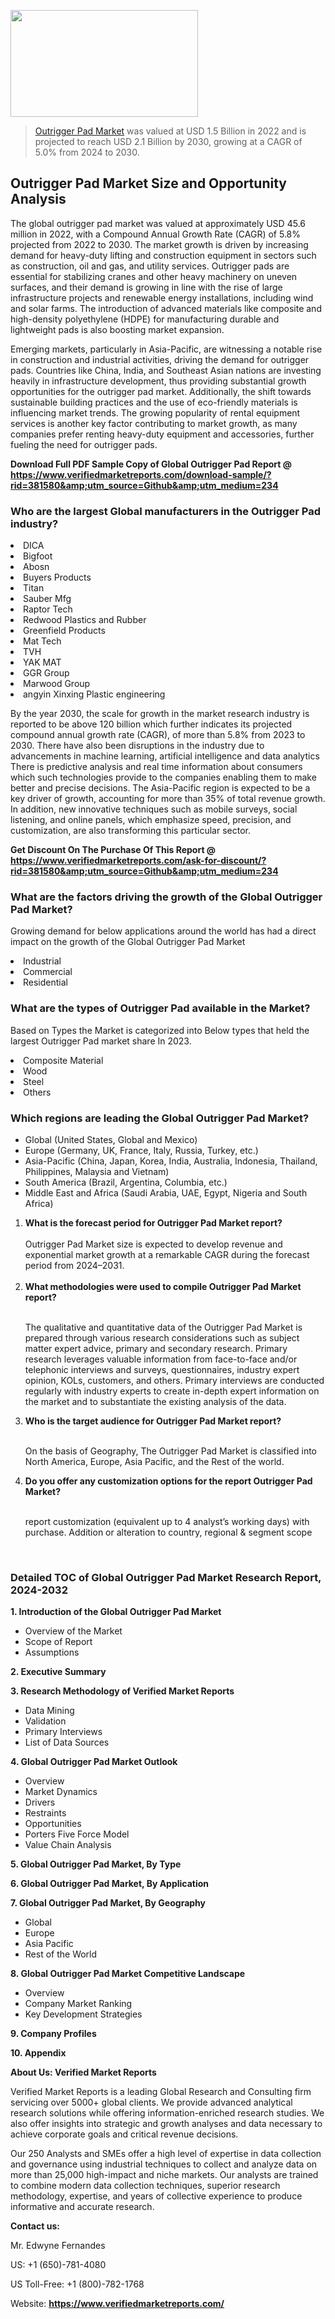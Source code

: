 
<img src="https://ffe5etoiles.com/wp-content/uploads/2024/12/MST1-300x171.png" alt="" width="300" height="171" class="alignnone size-medium wp-image-20088" /><blockquote><p><p><a href="https://www.verifiedmarketreports.com/download-sample/?rid=381580&utm_source=Github&utm_medium=234" target="_blank">Outrigger Pad Market</a> was valued at USD 1.5 Billion in 2022 and is projected to reach USD 2.1 Billion by 2030, growing at a CAGR of 5.0% from 2024 to 2030.</p></blockquote><p><h2>Outrigger Pad Market Size and Opportunity Analysis</h2><p>The global outrigger pad market was valued at approximately USD 45.6 million in 2022, with a Compound Annual Growth Rate (CAGR) of 5.8% projected from 2022 to 2030. The market growth is driven by increasing demand for heavy-duty lifting and construction equipment in sectors such as construction, oil and gas, and utility services. Outrigger pads are essential for stabilizing cranes and other heavy machinery on uneven surfaces, and their demand is growing in line with the rise of large infrastructure projects and renewable energy installations, including wind and solar farms. The introduction of advanced materials like composite and high-density polyethylene (HDPE) for manufacturing durable and lightweight pads is also boosting market expansion.</p><p>Emerging markets, particularly in Asia-Pacific, are witnessing a notable rise in construction and industrial activities, driving the demand for outrigger pads. Countries like China, India, and Southeast Asian nations are investing heavily in infrastructure development, thus providing substantial growth opportunities for the outrigger pad market. Additionally, the shift towards sustainable building practices and the use of eco-friendly materials is influencing market trends. The growing popularity of rental equipment services is another key factor contributing to market growth, as many companies prefer renting heavy-duty equipment and accessories, further fueling the need for outrigger pads.</p></p><p class=""><strong>Download Full PDF Sample Copy of Global Outrigger Pad Report @ <a href="https://www.verifiedmarketreports.com/download-sample/?rid=381580&amp;utm_source=Github&amp;utm_medium=234" target="_blank">https://www.verifiedmarketreports.com/download-sample/?rid=381580&amp;utm_source=Github&amp;utm_medium=234</a></strong></p><h3 id="" class="">Who are the largest Global manufacturers in the Outrigger Pad industry?</h3><p><li>DICA</li><li> Bigfoot</li><li> Abosn</li><li> Buyers Products</li><li> Titan</li><li> Sauber Mfg</li><li> Raptor Tech</li><li> Redwood Plastics and Rubber</li><li> Greenfield Products</li><li> Mat Tech</li><li> TVH</li><li> YAK MAT</li><li> GGR Group</li><li> Marwood Group</li><li> angyin Xinxing Plastic engineering</li></p><div class=""><div class="" dir="" data-message-author-role="" data-message-id="" data-message-model-slug=""><div class=""><div class=""><div class=""><div class="" dir="" data-message-author-role="" data-message-id="" data-message-model-slug=""><div class=""><div class=""><p>By the year 2030, the scale for growth in the market research industry is reported to be above 120 billion which further indicates its projected compound annual growth rate (CAGR), of more than 5.8% from 2023 to 2030. There have also been disruptions in the industry due to advancements in machine learning, artificial intelligence and data analytics There is predictive analysis and real time information about consumers which such technologies provide to the companies enabling them to make better and precise decisions. The Asia-Pacific region is expected to be a key driver of growth, accounting for more than 35% of total revenue growth. In addition, new innovative techniques such as mobile surveys, social listening, and online panels, which emphasize speed, precision, and customization, are also transforming this particular sector.</p><p><strong>Get Discount On The Purchase Of This Report @&nbsp; <a href="https://www.verifiedmarketreports.com/ask-for-discount/?rid=381580&amp;utm_source=Github&amp;utm_medium=234" target="_blank">https://www.verifiedmarketreports.com/ask-for-discount/?rid=381580&amp;utm_source=Github&amp;utm_medium=234</a></strong></p></div></div></div></div></div></div></div></div><h3 id="" class="">What are the factors driving the growth of the Global Outrigger Pad Market?</h3><p id="" class="">Growing demand for below applications around the world has had a direct impact on the growth of the Global Outrigger Pad Market</p><p id="" class=""><li>Industrial</li><li> Commercial</li><li> Residential</li></p><h3 id="" class="">What are the types of Outrigger Pad available in the Market?</h3><p id="" class="">Based on Types the Market is categorized into Below types that held the largest Outrigger Pad market share In 2023.</p><p id="" class=""><li>Composite Material</li><li> Wood</li><li> Steel</li><li> Others</li></p><h3 id="" class="">Which regions are leading the Global Outrigger Pad Market?</h3><ul><li>Global (United States, Global and Mexico)</li><li>Europe (Germany, UK, France, Italy, Russia, Turkey, etc.)</li><li>Asia-Pacific (China, Japan, Korea, India, Australia, Indonesia, Thailand, Philippines, Malaysia and Vietnam)</li><li>South America (Brazil, Argentina, Columbia, etc.)</li><li>Middle East and Africa (Saudi Arabia, UAE, Egypt, Nigeria and South Africa)</li></ul><p><ol><li><strong>What is the forecast period for Outrigger Pad Market report?<br /></strong><br /><span data-sheets-root="1" data-sheets-value="{&quot;1&quot;:2,&quot;2&quot;:&quot;XXXX size is expected to develop revenue and exponential market growth at a remarkable CAGR during the forecast period from 2024&ndash;2030.&quot;}" data-sheets-userformat="{&quot;2&quot;:12674,&quot;4&quot;:{&quot;1&quot;:2,&quot;2&quot;:16776960},&quot;10&quot;:2,&quot;11&quot;:0,&quot;15&quot;:&quot;Arial&quot;,&quot;16&quot;:12}">Outrigger Pad Market size is expected to develop revenue and exponential market growth at a remarkable CAGR during the forecast period from 2024&ndash;2031.</span><br /><br /></li><li><strong>What methodologies were used to compile Outrigger Pad Market report?<br /><br /></strong><p>The qualitative and quantitative data of the&nbsp;Outrigger Pad Market is prepared through various research considerations such as subject matter expert advice, primary and secondary research. Primary research leverages valuable information from face-to-face and/or telephonic interviews and surveys, questionnaires, industry expert opinion, KOLs, customers, and others. Primary interviews are conducted regularly with industry experts to create in-depth expert information on the market and to substantiate the existing analysis of the data.&nbsp;</p></li><li><strong>Who is the target audience for Outrigger Pad Market report?<br /><br /></strong><p>On the basis of Geography, The&nbsp;Outrigger Pad Market is classified into North America, Europe, Asia Pacific, and the Rest of the world.</p></li><li><strong>Do you offer any customization options for the report Outrigger Pad Market?<br /><br /></strong><p>report customization (equivalent up to 4 analyst&rsquo;s working days) with purchase. Addition or alteration to country, regional &amp; segment scope</p><p>&nbsp;</p></li></ol></p><h3 id="" class="">Detailed TOC of Global Outrigger Pad Market Research Report, 2024-2032</h3><p id="" class=""><strong>1. Introduction of the Global Outrigger Pad Market</strong></p><ul><li>Overview of the Market</li><li>Scope of Report</li><li>Assumptions</li></ul><p id="" class=""><strong>2. Executive Summary</strong></p><p id="" class=""><strong>3. Research Methodology of&nbsp;Verified Market Reports</strong></p><ul><li>Data Mining</li><li>Validation</li><li>Primary Interviews</li><li>List of Data Sources</li></ul><p id="" class=""><strong>4. Global Outrigger Pad Market Outlook</strong></p><ul><li>Overview</li><li>Market Dynamics</li><li>Drivers</li><li>Restraints</li><li>Opportunities</li><li>Porters Five Force Model</li><li>Value Chain Analysis</li></ul><p id="" class=""><strong>5. Global Outrigger Pad Market, By&nbsp;Type</strong></p><p id="" class=""><strong>6. Global Outrigger Pad Market, By Application</strong></p><p id="" class=""><strong>7. Global Outrigger Pad Market, By Geography</strong></p><ul><li>Global</li><li>Europe</li><li>Asia Pacific</li><li>Rest of the World</li></ul><p id="" class=""><strong>8. Global Outrigger Pad Market Competitive Landscape</strong></p><ul><li>Overview</li><li>Company Market Ranking</li><li>Key Development Strategies</li></ul><p id="" class=""><strong>9. Company Profiles</strong></p><p id="" class=""><strong>10. Appendix</strong></p><p id="" class=""><strong>About Us: Verified Market Reports</strong></p><p id="" class="">Verified Market Reports is a leading Global Research and Consulting firm servicing over 5000+ global clients. We provide advanced analytical research solutions while offering information-enriched research studies. We also offer insights into strategic and growth analyses and data necessary to achieve corporate goals and critical revenue decisions.</p><p id="" class="">Our 250 Analysts and SMEs offer a high level of expertise in data collection and governance using industrial techniques to collect and analyze data on more than 25,000 high-impact and niche markets. Our analysts are trained to combine modern data collection techniques, superior research methodology, expertise, and years of collective experience to produce informative and accurate research.</p><p id="" class=""><strong>Contact us:</strong></p><p id="" class="">Mr. Edwyne Fernandes</p><p id="" class="">US: +1 (650)-781-4080</p><p id="" class="">US Toll-Free: +1 (800)-782-1768</p><p id="" class="">Website: <a target="" data-test-app-aware-link=""><strong>https://www.verifiedmarketreports.com/</strong></a></p>

